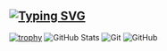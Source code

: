 ## [![Typing SVG](https://readme-typing-svg.demolab.com?font=Inter&size=35&duration=4000&pause=1000&center=true&vCenter=true&width=500&height=70&lines=Hey+There!+%F0%9F%91%8B;I'm+Myalt)](https://git.io/typing-svg)

[![trophy](https://github-profile-trophy.vercel.app/?username=myalt2335)](https://github.com/ryo-ma/github-profile-trophy)
![GitHub Stats](https://github-readme-stats-salesp07.vercel.app/api/top-langs/?username=myalt2335&hide=HTML&langs_count=8&layout=compact&theme=react&border_radius=10&size_weight=0.5&count_weight=0.5&exclude_repo=github-readme-stats)
![Git](https://github-readme-streak-stats-salesp07.vercel.app/?user=myalt2335&count_private=true&theme=react&border_radius=10)
![GitHub](https://github-readme-stats-salesp07.vercel.app/api?username=myalt2335&count_private=true&show_icons=true&theme=react&rank_icon=github&border_radius=10)
<!--
**myalt2335/myalt2335** is a ✨ _special_ ✨ repository because its `README.md` (this file) appears on your GitHub profile.

Here are some ideas to get you started:

- 🔭 I’m currently working on ...
- 🌱 I’m currently learning ...
- 👯 I’m looking to collaborate on ...
- 🤔 I’m looking for help with ...
- 💬 Ask me about ...
- 📫 How to reach me: ...
- 😄 Pronouns: ...
- ⚡ Fun fact: ...
-->
